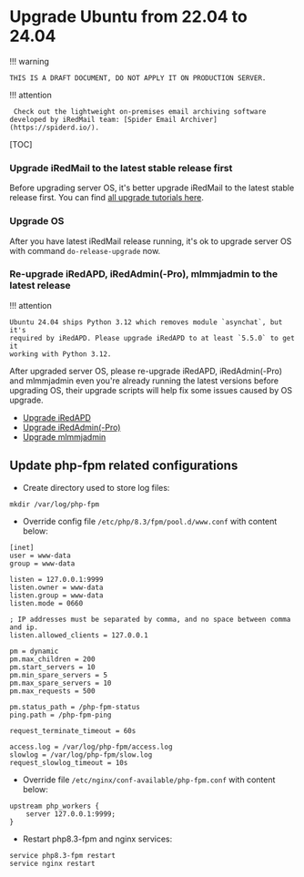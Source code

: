# Upgrade Ubuntu from 22.04 to 24.04

!!! warning

    THIS IS A DRAFT DOCUMENT, DO NOT APPLY IT ON PRODUCTION SERVER.

!!! attention

	 Check out the lightweight on-premises email archiving software developed by iRedMail team: [Spider Email Archiver](https://spiderd.io/).

[TOC]

### Upgrade iRedMail to the latest stable release first

Before upgrading server OS, it's better upgrade iRedMail to the latest stable
release first. You can find [all upgrade tutorials here](./iredmail.releases.html).

### Upgrade OS

After you have latest iRedMail release running, it's ok to upgrade server OS
with command `do-release-upgrade` now.

### Re-upgrade iRedAPD, iRedAdmin(-Pro), mlmmjadmin to the latest release

!!! attention

    Ubuntu 24.04 ships Python 3.12 which removes module `asynchat`, but it's
    required by iRedAPD. Please upgrade iRedAPD to at least `5.5.0` to get it
    working with Python 3.12.

After upgraded server OS, please re-upgrade iRedAPD, iRedAdmin(-Pro) and
mlmmjadmin even you're already running the latest versions before upgrading
OS, their upgrade scripts will help fix some issues caused by OS upgrade.

- [Upgrade iRedAPD](./upgrade.iredapd.html)
- [Upgrade iRedAdmin(-Pro)](./migrate.or.upgrade.iredadmin.html)
- [Upgrade mlmmjadmin](./upgrade.mlmmjadmin.html)

## Update php-fpm related configurations

* Create directory used to store log files:

```
mkdir /var/log/php-fpm
```

* Override config file `/etc/php/8.3/fpm/pool.d/www.conf` with content below:

```
[inet]
user = www-data
group = www-data

listen = 127.0.0.1:9999
listen.owner = www-data
listen.group = www-data
listen.mode = 0660

; IP addresses must be separated by comma, and no space between comma and ip.
listen.allowed_clients = 127.0.0.1

pm = dynamic
pm.max_children = 200
pm.start_servers = 10
pm.min_spare_servers = 5
pm.max_spare_servers = 10
pm.max_requests = 500

pm.status_path = /php-fpm-status
ping.path = /php-fpm-ping

request_terminate_timeout = 60s

access.log = /var/log/php-fpm/access.log
slowlog = /var/log/php-fpm/slow.log
request_slowlog_timeout = 10s
```

* Override file `/etc/nginx/conf-available/php-fpm.conf` with content below:

```
upstream php_workers {
    server 127.0.0.1:9999;
}
```

* Restart php8.3-fpm and nginx services:

```
service php8.3-fpm restart
service nginx restart
```
